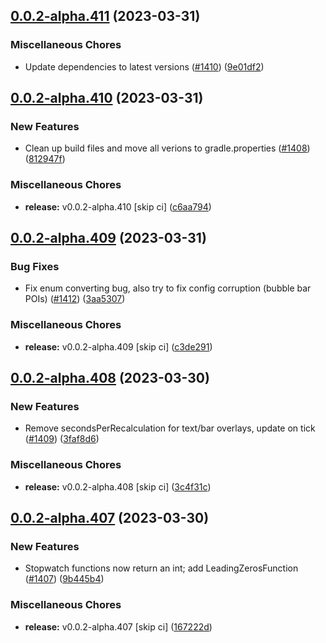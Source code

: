 ## [0.0.2-alpha.411](https://github.com/Wynntils/Artemis/compare/v0.0.2-alpha.410...v0.0.2-alpha.411) (2023-03-31)


### Miscellaneous Chores

* Update dependencies to latest versions ([#1410](https://github.com/Wynntils/Artemis/issues/1410)) ([9e01df2](https://github.com/Wynntils/Artemis/commit/9e01df20cb8be14eb43b96d34af714c1abc23bbf))

## [0.0.2-alpha.410](https://github.com/Wynntils/Artemis/compare/v0.0.2-alpha.409...v0.0.2-alpha.410) (2023-03-31)


### New Features

* Clean up build files and move all verions to gradle.properties ([#1408](https://github.com/Wynntils/Artemis/issues/1408)) ([812947f](https://github.com/Wynntils/Artemis/commit/812947f964997b3d542ed1ac161485c86879608b))


### Miscellaneous Chores

* **release:** v0.0.2-alpha.410 [skip ci] ([c6aa794](https://github.com/Wynntils/Artemis/commit/c6aa7946de4032e25a38443485539093c0900d9f))

## [0.0.2-alpha.409](https://github.com/Wynntils/Artemis/compare/v0.0.2-alpha.408...v0.0.2-alpha.409) (2023-03-31)


### Bug Fixes

* Fix enum converting bug, also try to fix config corruption (bubble bar POIs) ([#1412](https://github.com/Wynntils/Artemis/issues/1412)) ([3aa5307](https://github.com/Wynntils/Artemis/commit/3aa5307940134ef56c9a56d7d38beedb01626e0c))


### Miscellaneous Chores

* **release:** v0.0.2-alpha.409 [skip ci] ([c3de291](https://github.com/Wynntils/Artemis/commit/c3de2918980c882f8455e9f1ca089dd37e14b1a8))

## [0.0.2-alpha.408](https://github.com/Wynntils/Artemis/compare/v0.0.2-alpha.407...v0.0.2-alpha.408) (2023-03-30)


### New Features

* Remove secondsPerRecalculation for text/bar overlays, update on tick ([#1409](https://github.com/Wynntils/Artemis/issues/1409)) ([3faf8d6](https://github.com/Wynntils/Artemis/commit/3faf8d6a70e71507157053fd1ea27e966dcb2e33))


### Miscellaneous Chores

* **release:** v0.0.2-alpha.408 [skip ci] ([3c4f31c](https://github.com/Wynntils/Artemis/commit/3c4f31ca38ced50e310391c7b6a223280cf92f8c))

## [0.0.2-alpha.407](https://github.com/Wynntils/Artemis/compare/v0.0.2-alpha.406...v0.0.2-alpha.407) (2023-03-30)


### New Features

* Stopwatch functions now return an int; add LeadingZerosFunction ([#1407](https://github.com/Wynntils/Artemis/issues/1407)) ([9b445b4](https://github.com/Wynntils/Artemis/commit/9b445b48ba6d214be22d2442cfaefa5fd754ce67))


### Miscellaneous Chores

* **release:** v0.0.2-alpha.407 [skip ci] ([167222d](https://github.com/Wynntils/Artemis/commit/167222dda65d39872eb934a9b69a183c881f9afb))

